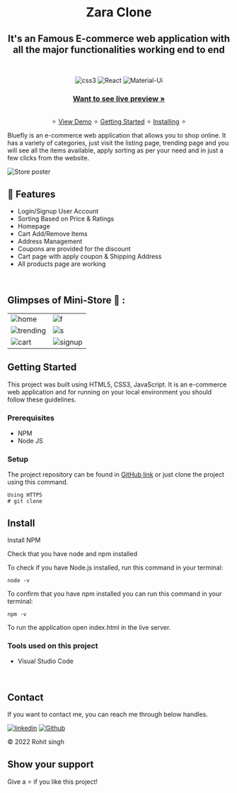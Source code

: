 <h1 align="center">Zara Clone</h1> 

<h2 align="center">It's an Famous E-commerce web application with all the major functionalities working end to end</h2>

<br />
<p align="center">
    <img src="https://img.shields.io/badge/CSS3-1572B6?style=for-the-badge&logo=css3&logoColor=white" alt="css3"/> 
    <img src="https://img.shields.io/badge/React-323330?style=for-the-badge&logo=react&logoColor=F7DF1E" alt="React" />
    <img src ="https://img.shields.io/badge/materialui-%23563D7C.svg?style=for-the-badge&logo=materialui&logoColor=white" alt="Material-Ui"/>   
</p>

<h3 align="center"><a href="https://stunning-stroopwafel-8b6ace.netlify.app/"><strong>Want to see live preview »</strong></a></h3>

<p align="center"> 
    <br />&#10023;
    <a href="#Demo">View Demo</a>   &#10023;  
    <a href="#Getting-Started">Getting Started</a> &#10023; <a href="#Install">Installing</a> &#10023;   
  </p>
  
  Bluefly is an e-commerce web application that allows you to shop online. It has a variety of categories, just visit the  listing page, trending page and you will see all the items available, apply sorting as per your need and in just a few clicks from the website.
  
 
  
  ![Store poster](https://github.com/optimizershivam/Bluefly-webapp/blob/master/bluefly/bluefly1.png)

  



## 🚀 Features
- Login/Signup User Account
- Sorting Based on Price & Ratings
- Homepage
- Cart Add/Remove Items
- Address Management
- Coupons are provided for the discount
- Cart page with apply coupon & Shipping Address 
- All products page are working

<br />

## Glimpses of Mini-Store 🙈 :


<table>
  <tr>
    <td><img src="https://github.com/optimizershivam/Bluefly-webapp/blob/master/bluefly/bluefly1.png" alt="home" /></td>
    <td><img src="https://github.com/optimizershivam/Bluefly-webapp/blob/master/bluefly/bluefly2.png" alt="f" /></td>
  </tr>
  <tr>
    <td><img src="https://github.com/optimizershivam/Bluefly-webapp/blob/master/bluefly/bluefly3.png" alt="trending" /></td>
    <td><img src="https://github.com/optimizershivam/Bluefly-webapp/blob/master/bluefly/bluefly4.png" alt="s" /></td>
  </tr>
  <tr>
    <td><img src="https://github.com/optimizershivam/Bluefly-webapp/blob/master/bluefly/bluefly5.png" alt="cart" /></td>
    <td><img src="https://github.com/optimizershivam/Bluefly-webapp/blob/master/bluefly/bluefly6.png" alt="signup" /></td>
  </tr>
</table>



## Getting Started

This project was built using HTML5, CSS3, JavaScript. It is an e-commerce web application and for running on your local environment you should follow these guidelines.


### Prerequisites

- NPM 
- Node JS

### Setup


The project repository can be found in [GitHub link](https://github.com/optimizershivam/Bluefly-webapp) or just clone the project using this command. 


```
Using HTTPS
# git clone 
```


## Install

Install NPM

Check that you have node and npm installed

To check if you have Node.js installed, run this command in your terminal:


```
node -v
```

To confirm that you have npm installed you can run this command in your terminal:


```
npm -v
```

To run the application open index.html in the live server.




### Tools used on this project

- Visual Studio Code


<br/>



## Contact

If you want to contact me, you can reach me through below handles.

[![linkedin](	https://img.shields.io/badge/LinkedIn-0077B5?style=for-the-badge&logo=linkedin&logoColor=white)](https://www.linkedin.com/in/itsurshivam/)
[![Github](https://img.shields.io/badge/GitHub-100000?style=for-the-badge&logo=github&logoColor=white)](https://github.com/optimizershivam/)

© 2022 Rohit singh



## Show your support

Give a ⭐️ if you like this project!
